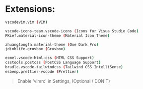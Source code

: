 # Extensions:

```sh
vscodevim.vim (VIM)

vscode-icons-team.vscode-icons (Icons for Visua Studio Code)
PKief.material-icon-theme (Material Icon Theme)

zhuangtongfa.material-theme (One Dark Pro)
jdinhlife.gruvbox (Gruvbox)

ecmel.vscode-html-css (HTML CSS Support)
csstools.postcss (PostCSS Language Support)
bradlc.vscode-tailwindcss (Tailwind CSS IntelliSense)
esbenp.prettier-vscode (Prettier)
```

> Enable 'vimrc' in Settings, (Optional / DON'T)
